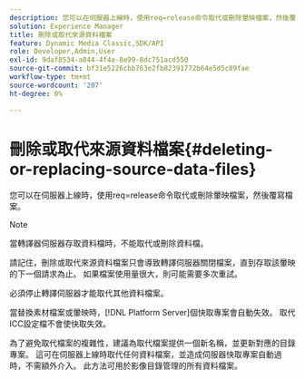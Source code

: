 ```yaml
---
description: 您可以在伺服器上線時，使用req=release命令取代或刪除暈映檔案，然後覆寫檔案。
solution: Experience Manager
title: 刪除或取代來源資料檔案
feature: Dynamic Media Classic,SDK/API
role: Developer,Admin,User
exl-id: 9daf8534-a844-4f4a-8e99-8dc751acd550
source-git-commit: bf31e5226cbb763e2fb82391772b64e5d5c89fae
workflow-type: tm+mt
source-wordcount: '207'
ht-degree: 0%

---
```


# 刪除或取代來源資料檔案{#deleting-or-replacing-source-data-files}

您可以在伺服器上線時，使用req=release命令取代或刪除暈映檔案，然後覆寫檔案。

>[!NOTE]
>
>當轉譯器伺服器存取資料檔時，不能取代或刪除資料檔。

請記住，刪除或取代來源資料檔案只會導致轉譯伺服器關閉檔案，直到存取該暈映的下一個請求為止。 如果檔案使用量很大，則可能需要多次重試。

必須停止轉譯伺服器才能取代其他資料檔案。

當替換素材檔案或暈映時，[!DNL Platform Server]個快取專案會自動失效。 取代ICC設定檔不會使快取失效。

為了避免取代檔案的複雜性，建議為取代檔案提供一個新名稱，並更新對應的目錄專案。 這可在伺服器上線時取代任何資料檔案，並造成伺服器快取專案自動過時，不需額外介入。 此方法可用於影像目錄管理的所有資料檔案。
